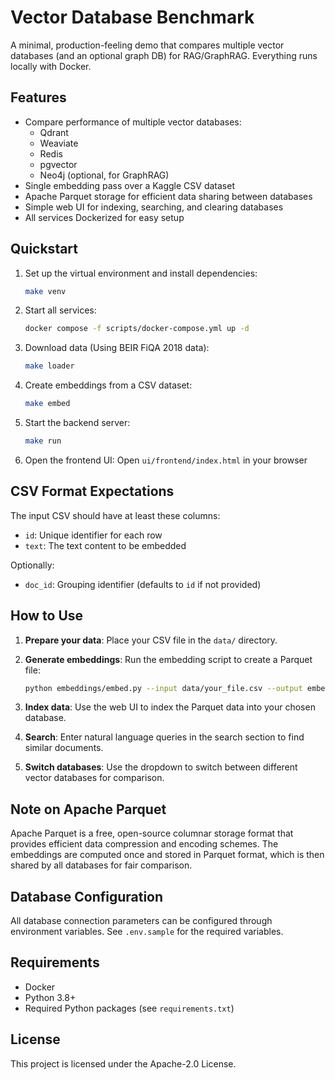 # Vector Database Benchmark

A minimal, production-feeling demo that compares multiple vector databases (and an optional graph DB) for RAG/GraphRAG. Everything runs locally with Docker.

## Features

- Compare performance of multiple vector databases:
  - Qdrant
  - Weaviate
  - Redis
  - pgvector
  - Neo4j (optional, for GraphRAG)
- Single embedding pass over a Kaggle CSV dataset
- Apache Parquet storage for efficient data sharing between databases
- Simple web UI for indexing, searching, and clearing databases
- All services Dockerized for easy setup

## Quickstart

1. Set up the virtual environment and install dependencies:
   ```bash
   make venv
   ```

2. Start all services:
   ```bash
   docker compose -f scripts/docker-compose.yml up -d
   ```

3. Download data (Using BEIR FiQA 2018 data):
   ```bash
   make loader
   ```

4. Create embeddings from a CSV dataset:
   ```bash
   make embed
   ```

5. Start the backend server:
   ```bash
   make run
   ```

6. Open the frontend UI:
   Open `ui/frontend/index.html` in your browser


## CSV Format Expectations

The input CSV should have at least these columns:
- `id`: Unique identifier for each row
- `text`: The text content to be embedded

Optionally:
- `doc_id`: Grouping identifier (defaults to `id` if not provided)

## How to Use

1. **Prepare your data**: Place your CSV file in the `data/` directory.

2. **Generate embeddings**: Run the embedding script to create a Parquet file:
   ```bash
   python embeddings/embed.py --input data/your_file.csv --output embeddings/your_file.parquet
   ```

3. **Index data**: Use the web UI to index the Parquet data into your chosen database.

4. **Search**: Enter natural language queries in the search section to find similar documents.

5. **Switch databases**: Use the dropdown to switch between different vector databases for comparison.

## Note on Apache Parquet

Apache Parquet is a free, open-source columnar storage format that provides efficient data compression and encoding schemes. The embeddings are computed once and stored in Parquet format, which is then shared by all databases for fair comparison.

## Database Configuration

All database connection parameters can be configured through environment variables. See `.env.sample` for the required variables.

## Requirements

- Docker
- Python 3.8+
- Required Python packages (see `requirements.txt`)

## License

This project is licensed under the Apache-2.0 License.
